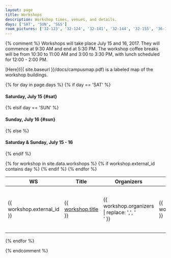 ```yaml
---
layout: page
title: Workshops
description: Workshop times, venues, and details.
days: ['SAT', 'SUN', 'S&S']
room_pictures: ['32-123', '32-124', '32-141', '32-144', '32-155', '36-112', '36-144', '36-153', '36-155', '36-156', '34-101', '34-301', '34-302']
---
```


{% comment %}
Workshops will take place July 15 and 16, 2017.
They will commence at 9:30 AM and end at 5:30 PM.
The workshop coffee breaks will be from 10:30 to 11:00 AM and 3:00 to 3:30 PM, with lunch scheduled for 12:00 - 2:00 PM.

[Here]({{ site.baseurl }}/docs/campusmap.pdf) is a labeled map of the workshop buildings.

{% for day in page.days %}
{% if day == 'SAT' %}
#### Saturday, July 15  {#sat}
{% elsif day == 'SUN' %}
#### Sunday, July 16    {#sun}
{% else %}
#### Saturday & Sunday, July 15 - 16
{% endif %}

<table class="table table-striped table-workshop">
  <thead>
    <tr>
      <th width="15%" align="center">WS</th>
      <th width="36%">Title</th>
      <th width="30%">Organizers</th>
      <th width="5%">Date</th>
      <th width="14%">Room</th>
    </tr>
  </thead>
  <tbody>
    {% for workshop in site.data.workshops %}
    {% if workshop.external_id contains day %}
    <tr>
      <td>{{ workshop.external_id }}</td>
      <td>
        <a href="{{ site.baseurl }}/program/workshops/{{ workshop.external_id | replace: '-', '' | downcase }}/">
          {{ workshop.title }}
        </a>
      </td>
      <td>
        {{ workshop.organizers | replace: ',', '<br/>' }}
      </td>
      <td>{{ workshop.date }}</td>
      <td>
      {% if day == 'S&S' %}
      {{ workshop.room }}
      {% else %}
      <a href="{{ site.baseurl }}/images/workshops/{{ workshop.room }}.jpg">{{ workshop.room }}</a>
      (<a href="
      {% if page.room_pictures contains workshop.room %}
      http://student.mit.edu/cgi-bin/display_pictures.sh?{{ workshop.room }}
      {% elsif workshop.room == '32-D463' %}
      http://imgur.com/a/BQv9Y
      {% elsif workshop.room == '32-G449' %}
      http://imgur.com/a/LC2oA
      {% endif %}
      ">Photos</a>)
      {% endif %}
      </td>
    </tr>
    {% endif %}
    {% endfor %}
  </tbody>
</table>
{% endfor %}

{% endcomment %}